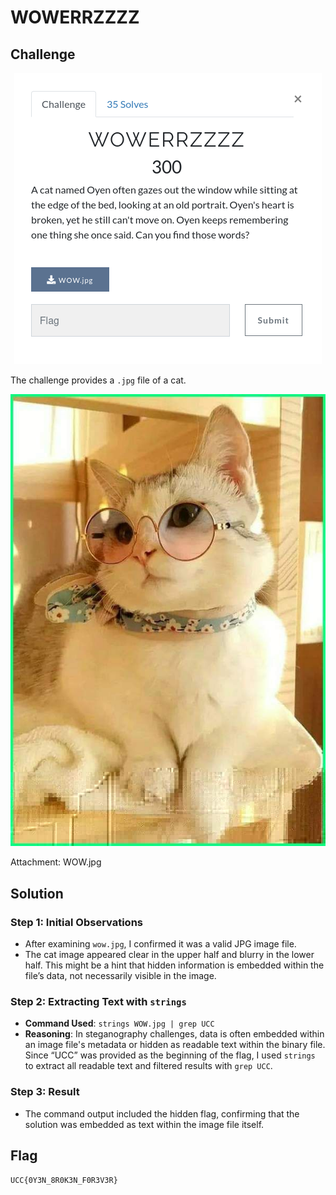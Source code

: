 # WOWERRZZZZ

## Challenge

<p align= "center">
  <img src = "https://github.com/batricha/CTF-Writeups/blob/main/RWTH4.0/Steganography/WOWERRZZZZ/wowerrzzzz1.png" alt="Challenge Image">
</p>


The challenge provides a `.jpg` file of a cat.

<p align= "center">
 <img src = "https://github.com/batricha/CTF-Writeups/blob/main/RWTH4.0/Steganography/WOWERRZZZZ/WOW.jpg" alt="WOW Image">
</p> 

Attachment: WOW.jpg

## Solution
### Step 1: Initial Observations
- After examining `wow.jpg`, I confirmed it was a valid JPG image file. 
- The cat image appeared clear in the upper half and blurry in the lower half. This might be a hint that hidden information is embedded within the file’s data, not necessarily visible in the image.

### Step 2: Extracting Text with `strings`
- **Command Used**: `strings WOW.jpg | grep UCC`
- **Reasoning**: In steganography challenges, data is often embedded within an image file's metadata or hidden as readable text within the binary file. Since “UCC” was provided as the beginning of the flag, I used `strings` to extract all readable text and filtered results with `grep UCC`.

### Step 3: Result
- The command output included the hidden flag, confirming that the solution was embedded as text within the image file itself.

## Flag
`UCC{0Y3N_8R0K3N_F0R3V3R}`  

